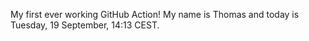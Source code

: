 My first ever working GitHub Action!
My name is Thomas and today is Tuesday, 19 September, 14:13 CEST. 
